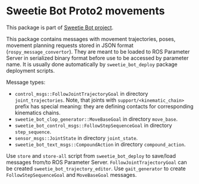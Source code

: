 Sweetie Bot Proto2 movements
============================

This package is part of [Sweetie Bot project](sweetiebot.net). 

This package contains messages with movement trajectories, poses, movement planning requests stored in JSON format 
(`rospy_message_convertor`). They are meant to be loaded to ROS Parameter Server in serialized binary format before use 
to be accessed by parameter name.  It is usually done automatically by `sweetie_bot_deploy` package deployment scripts.

Message types: 
* `control_msgs::FollowJointTrajectoryGoal` in directory `joint_trajectories`.
    Note, that joints with `support/<kinematic_chain>` prefix has special meaning: they are defining contacts for corresponding kinematics chains.
* `sweetie_bot_clop_generator::MoveBaseGoal` in directory `move_base`.
* `sweetie_bot_control_msgs::FollowStepSequenceGoal` in directory `step_sequence`.
* `sensor_msgs::JointState` in directory `joint_state`.
* `sweetie_bot_text_msgs::CompoundAction` in directory `compound_action`.

Use `store` and `store-all` script from `sweetie_bot_deploy` to save/load messages from/to ROS Parameter Server.
`FollowJointTrajectoryGoal` can be created `sweetie_bot_trajectory_editor`. Use `gait_generator` to create 
`FollowStepSequenceGoal` and `MoveBaseGoal` messages.

